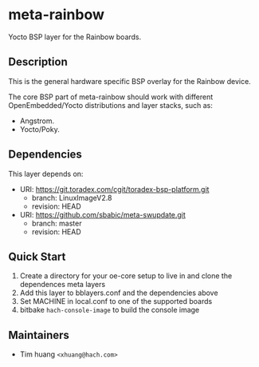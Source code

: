 # meta-rainbow

Yocto BSP layer for the Rainbow boards.


## Description

This is the general hardware specific BSP overlay for the Rainbow device.

The core BSP part of meta-rainbow should work with different
OpenEmbedded/Yocto distributions and layer stacks, such as:

* Angstrom.
* Yocto/Poky.

## Dependencies

This layer depends on:

* URI: https://git.toradex.com/cgit/toradex-bsp-platform.git
  * branch: LinuxImageV2.8
  * revision: HEAD
* URI: https://github.com/sbabic/meta-swupdate.git
  * branch: master
  * revision: HEAD  


## Quick Start

1. Create a directory for your oe-core setup to live in and clone the dependences meta layers
2. Add this layer to bblayers.conf and the dependencies above
3. Set MACHINE in local.conf to one of the supported boards
4. bitbake `hach-console-image` to build the console image


## Maintainers

* Tim huang `<xhuang@hach.com>`
